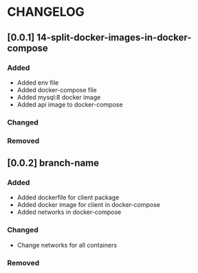 # CHANGELOG

## [0.0.1] 14-split-docker-images-in-docker-compose
### Added
- Added env file
- Added docker-compose file
- Added mysql:8 docker image
- Added api image to docker-compose
### Changed
### Removed

## [0.0.2] branch-name
### Added
- Added dockerfile for client package
- Added docker image for client in docker-compose
- Added networks in docker-compose
### Changed
- Change networks for all containers
### Removed
